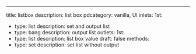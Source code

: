 ---
title: listbox
description: list box
pdcategory: vanilla, UI
inlets:
  1st:
  - type: list
    description: set and output list
  - type: bang
    description: output list
outlets:
  1st:
  - type: list
    description: list box value
draft: false
methods:
- type: set <list>
  description: set list without output
